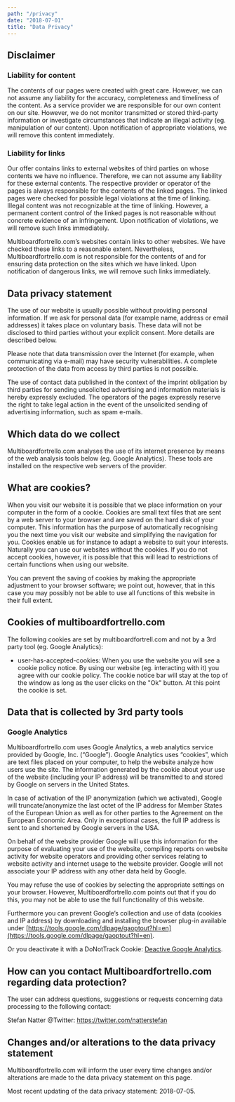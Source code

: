 ```yaml
---
path: "/privacy"
date: "2018-07-01"
title: "Data Privacy"
---
```


## Disclaimer

### Liability for content

The contents of our pages were created with great care. However, we can not
assume any liability for the accuracy, completeness and timeliness of the
content. As a service provider we are responsible for our own content on our
site. However, we do not monitor transmitted or stored third-party information
or investigate circumstances that indicate an illegal activity (eg. manipulation
of our content). Upon notification of appropriate violations, we will remove
this content immediately.

### Liability for links

Our offer contains links to external websites of third parties on whose contents
we have no influence. Therefore, we can not assume any liability for these
external contents. The respective provider or operator of the pages is always
responsible for the contents of the linked pages. The linked pages were checked
for possible legal violations at the time of linking. Illegal content was not
recognizable at the time of linking. However, a permanent content control of
the linked pages is not reasonable without concrete evidence of an infringement.
Upon notification of violations, we will remove such links immediately.

Multiboardfortrello.com’s websites contain links to other websites. We have
checked these links to a reasonable extent. Nevertheless, Multiboardfortrello.com
is not responsible for the contents of and for ensuring data protection on the
sites which we have linked. Upon notification of dangerous links, we will remove
such links immediately.

## Data privacy statement

The use of our website is usually possible without providing personal information.
If we ask for personal data (for example name, address or email addresses) it
takes place on voluntary basis. These data will not be disclosed to third
parties without your explicit consent. More details are described below.

Please note that data transmission over the Internet (for example, when
communicating via e-mail) may have security vulnerabilities. A complete
protection of the data from access by third parties is not possible.

The use of contact data published in the context of the imprint obligation by
third parties for sending unsolicited advertising and information materials is
hereby expressly excluded. The operators of the pages expressly reserve the
right to take legal action in the event of the unsolicited sending of
advertising information, such as spam e-mails.

## Which data do we collect

Multiboardfortrello.com analyses the use of its internet presence by means of
the web analysis tools below (eg. Google Analytics). These tools are installed
on the respective web servers of the provider.

## What are cookies?

When you visit our website it is possible that we place information on
your computer in the form of a cookie. Cookies are small text files that are
sent by a web server to your browser and are saved on the hard disk of your
computer. This information has the purpose of automatically recognising you the
next time you visit our website and simplifying the navigation for you. Cookies
enable us for instance to adapt a website to suit your interests. Naturally you
can use our websites without the cookies. If you do not accept cookies, however,
it is possible that this will lead to restrictions of certain functions when
using our website.

You can prevent the saving of cookies by making the appropriate adjustment to
your browser software; we point out, however, that in this case you may possibly
not be able to use all functions of this website in their full extent.

## Cookies of multiboardfortrello.com

The following cookies are set by multiboardfortrell.com and not by a 3rd party
tool (eg. Google Analytics):

- user-has-accepted-cookies: When you use the website you will see a cookie
  policy notice. By using our website (eg. interacting with it) you agree
  with our cookie policy. The cookie notice bar will stay at the top of
  the window as long as the user clicks on the "Ok" button. At this point the
  cookie is set.

## Data that is collected by 3rd party tools

### Google Analytics

Multiboardfortrello.com uses Google Analytics, a web analytics service
provided by Google, Inc. (“Google”). Google Analytics uses “cookies”,
which are text files placed on your computer, to help the website
analyze how users use the site. The information generated by the
cookie about your use of the website (including your IP address) will
be transmitted to and stored by Google on servers in the United
States.

In case of activation of the IP anonymization (which we activated),
Google will truncate/anonymize the last octet of the IP address for
Member States of the European Union as well as for other parties to
the Agreement on the European Economic Area. Only in exceptional
cases, the full IP address is sent to and shortened by Google servers
in the USA.

On behalf of the website provider Google will use this information for
the purpose of evaluating your use of the website, compiling reports
on website activity for website operators and providing other services
relating to website activity and internet usage to the website
provider. Google will not associate your IP address with any other
data held by Google.

You may refuse the use of cookies by selecting the appropriate
settings on your browser. However, Multiboardfortrello.com points out
that if you do this, you may not be able to use the full functionality
of this website.

Furthermore you can prevent Google’s collection and use of data
(cookies and IP address) by downloading and installing the browser
plug-in available under [https://tools.google.com/dlpage/gaoptout?hl=en](https://tools.google.com/dlpage/gaoptout?hl=en).

Or you deactivate it with a DoNotTrack Cookie: <a href="javascript:gaOptout();">Deactive Google Analytics</a>.

## How can you contact Multiboardfortrello.com regarding data protection?

The user can address questions, suggestions or requests concerning data
processing to the following contact:

Stefan Natter @Twitter: https://twitter.com/natterstefan

## Changes and/or alterations to the data privacy statement

Multiboardfortrello.com will inform the user every time changes and/or
alterations are made to the data privacy statement on this page.

Most recent updating of the data privacy statement: 2018-07-05.
